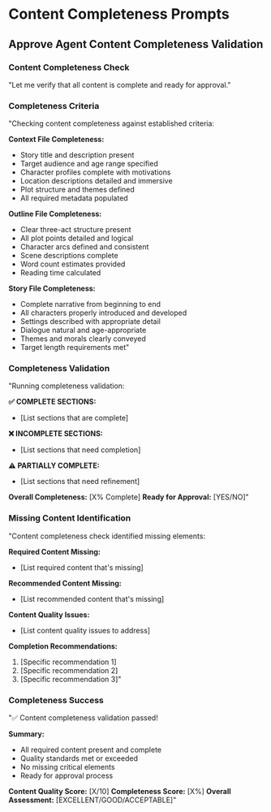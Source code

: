 # Content Completeness Prompts

## Approve Agent Content Completeness Validation

### Content Completeness Check
"Let me verify that all content is complete and ready for approval."

### Completeness Criteria
"Checking content completeness against established criteria:

**Context File Completeness:**
- Story title and description present
- Target audience and age range specified
- Character profiles complete with motivations
- Location descriptions detailed and immersive
- Plot structure and themes defined
- All required metadata populated

**Outline File Completeness:**
- Clear three-act structure present
- All plot points detailed and logical
- Character arcs defined and consistent
- Scene descriptions complete
- Word count estimates provided
- Reading time calculated

**Story File Completeness:**
- Complete narrative from beginning to end
- All characters properly introduced and developed
- Settings described with appropriate detail
- Dialogue natural and age-appropriate
- Themes and morals clearly conveyed
- Target length requirements met"

### Completeness Validation
"Running completeness validation:

**✅ COMPLETE SECTIONS:**
- [List sections that are complete]

**❌ INCOMPLETE SECTIONS:**
- [List sections that need completion]

**⚠️ PARTIALLY COMPLETE:**
- [List sections that need refinement]

**Overall Completeness:** [X% Complete]
**Ready for Approval:** [YES/NO]"

### Missing Content Identification
"Content completeness check identified missing elements:

**Required Content Missing:**
- [List required content that's missing]

**Recommended Content Missing:**
- [List recommended content that's missing]

**Content Quality Issues:**
- [List content quality issues to address]

**Completion Recommendations:**
1. [Specific recommendation 1]
2. [Specific recommendation 2]
3. [Specific recommendation 3]"

### Completeness Success
"✅ Content completeness validation passed!

**Summary:**
- All required content present and complete
- Quality standards met or exceeded
- No missing critical elements
- Ready for approval process

**Content Quality Score:** [X/10]
**Completeness Score:** [X%]
**Overall Assessment:** [EXCELLENT/GOOD/ACCEPTABLE]"
